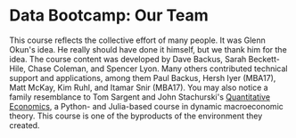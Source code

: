 # Data Bootcamp:  Our Team  

This course reflects the collective effort of many people. It was Glenn Okun's idea. He really should have done it himself, but we thank him for the idea.  The course content was developed by Dave Backus, Sarah Beckett-Hile, Chase Coleman, and Spencer Lyon.  Many others contributed technical support and applications, among them Paul Backus, Hersh Iyer (MBA17), Matt McKay, Kim Ruhl, and Itamar Snir (MBA17).  You may also notice a family resemblance to Tom Sargent and John Stachurski's [Quantitative Economics](http://quant-econ.net/), a Python- and Julia-based course in dynamic macroeconomic theory.  This course is one of the byproducts of the environment they created.  

